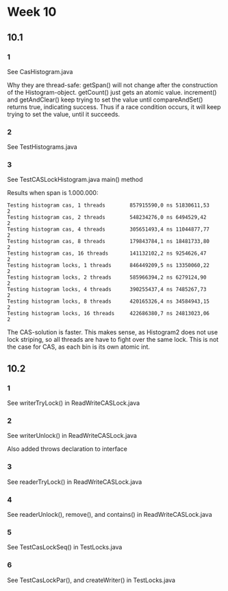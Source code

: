 # Week 10

## 10.1

### 1

See CasHistogram.java

Why they are thread-safe:
getSpan() will not change after the construction of the Histogram-object.
getCount() just gets an atomic value.
increment() and getAndClear() keep trying to set the value until compareAndSet() returns true, indicating success. Thus if a race condition occurs, it will keep trying to set the value, until it succeeds.

### 2

See TestHistograms.java

### 3

See TestCASLockHistogram.java main() method

Results when span is 1.000.000:

```
Testing histogram cas, 1 threads        857915590,0 ns 51830611,53         2
Testing histogram cas, 2 threads        548234276,0 ns 6494529,42          2
Testing histogram cas, 4 threads        305651493,4 ns 11044877,77         2
Testing histogram cas, 8 threads        179843784,1 ns 18481733,80         2
Testing histogram cas, 16 threads       141132102,2 ns 9254626,47          2
Testing histogram locks, 1 threads      846449209,5 ns 13350060,22         2
Testing histogram locks, 2 threads      585966394,2 ns 6279124,90          2
Testing histogram locks, 4 threads      390255437,4 ns 7485267,73          2
Testing histogram locks, 8 threads      420165326,4 ns 34584943,15         2
Testing histogram locks, 16 threads     422686380,7 ns 24813023,06         2
```

The CAS-solution is faster. This makes sense, as Histogram2 does not use lock striping, so all threads are have to fight over the same lock. 
This is not the case for CAS, as each bin is its own atomic int.

## 10.2

### 1

See writerTryLock() in ReadWriteCASLock.java

### 2

See writerUnlock() in ReadWriteCASLock.java

Also added throws declaration to interface

### 3

See readerTryLock() in ReadWriteCASLock.java

### 4

See readerUnlock(), remove(), and contains() in ReadWriteCASLock.java

### 5

See TestCasLockSeq() in TestLocks.java

### 6

See TestCasLockPar(), and createWriter() in TestLocks.java